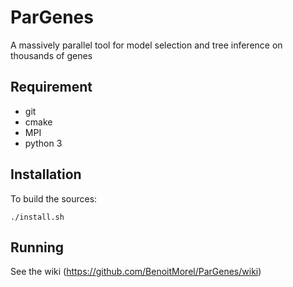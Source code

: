 # ParGenes 

A massively parallel tool for model selection and tree inference on thousands of genes


## Requirement

* git
* cmake
* MPI
* python 3


## Installation

To build the sources:
```
./install.sh
```


## Running

See the wiki (https://github.com/BenoitMorel/ParGenes/wiki)

